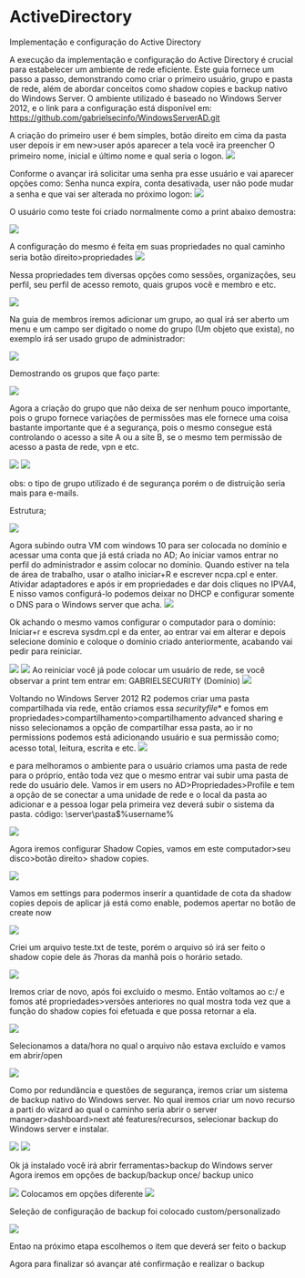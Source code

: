 # ActiveDirectory
Implementação e configuração do Active Directory

  A execução da implementação e configuração do Active Directory é crucial para estabelecer um ambiente de rede eficiente. Este guia fornece um passo a passo, demonstrando como criar o primeiro usuário, grupo e pasta de rede, além de abordar conceitos como shadow copies e backup nativo do Windows Server. O ambiente utilizado é baseado no Windows Server 2012, e o link para a configuração está disponível em:  https://github.com/gabrielsecinfo/WindowsServerAD.git

  A criação do primeiro user é bem simples, botão direito em cima da pasta user depois ir em new>user após aparecer a tela você ira preencher 
  O primeiro nome, inicial e último nome e qual seria o logon. 
<img src="AD/image.png">

  Conforme o avançar irá solicitar uma senha pra esse usuário e vai aparecer opções como:
   Senha nunca expíra, conta desativada, user não pode mudar a senha e que vai ser alterada no próximo logon:
<img src="AD/image1.png">

   O usuário como teste foi criado normalmente como a print abaixo demostra:

<img src="AD/image2.png">

   A configuração do mesmo é feita em suas propriedades no qual caminho seria botão direito>propriedades
<img src="AD/image3.png">


   Nessa propriedades tem diversas opções como  sessões, organizações, seu perfil, seu perfil de acesso remoto,  quais grupos você e membro e etc.

<img src="AD/image3.png">

   Na guia de membros iremos adicionar um grupo, ao qual irá ser aberto um menu e um campo ser digitado o nome do grupo (Um objeto que exista), no exemplo irá ser usado grupo de administrador:

<img src="AD/image4.png">

   Demostrando os grupos que faço parte:

<img src="AD/image5.png">


Agora a criação do grupo que não deixa de ser nenhum pouco importante, pois o grupo fornece variações de permissões mas ele fornece uma coisa bastante importante que é a segurança, pois o mesmo consegue está controlando o acesso
a site A ou a site B, se o mesmo tem permissão de acesso a pasta de rede, vpn e etc.

<img src="AD/image6.png">
<img src="AD/image7.png">

obs: o tipo de grupo utilizado é de segurança porém o de distruição seria mais para e-mails.



Estrutura;


<img src="AD/image8.png">


Agora subindo outra VM com windows 10 para ser colocada no domínio e acessar uma conta que já está criada no AD;
Ao iniciar vamos entrar no perfil do administrador e assim colocar no domínio. Quando estiver na tela de área de trabalho, usar o atalho iniciar+R e escrever ncpa.cpl e enter.
Atividar adaptadores e após ir em propriedades e dar dois cliques no IPVA4,
E nisso vamos configurá-lo podemos deixar no DHCP e configurar somente o DNS para o Windows server que acha.
<img src="AD/image9.png">








Ok achando o mesmo vamos configurar o computador para o domínio:
Iniciar+r e escreva sysdm.cpl e da enter, ao entrar vai em alterar e depois selecione domínio e coloque o domínio criado anteriormente, acabando vai pedir para reiniciar.

<img src="AD/image10.png">
<img src="AD/image11.png">
Ao reiniciar você já pode colocar um usuário de rede, se você observar a print tem entrar em: GABRIELSECURITY (Domínio)

<img src="AD/image12.png">

Voltando no Windows Server 2012 R2 podemos criar uma pasta compartilhada via rede, então criamos essa *securityfile** e fomos em propriedades>compartilhamento>compartilhamento advanced sharing e nisso selecionamos a opção de compartilhar essa pasta, ao ir no permissions podemos está adicionando usuário e sua permissão como; acesso total, leitura, escrita e etc.
<img src="AD/image13.png">

e para melhoramos o ambiente para o usuário criamos uma pasta de rede para o próprio, então toda vez que o mesmo entrar vai subir uma pasta de rede do usuário dele. Vamos ir em users no AD>Propriedades>Profile e tem a opção de se conectar a uma unidade de rede e o local da pasta ao adicionar e a pessoa logar pela primeira vez deverá subir o sistema da pasta.
código: \\server\pasta$\%username%

<img src="AD/image14.png">

Agora iremos configurar Shadow Copies, vamos em este computador>seu disco>botão direito> shadow copies.

<img src="AD/image17.png">


Vamos em settings para podermos inserir a quantidade de cota da shadow copies depois de aplicar já está como enable, podemos apertar no botão de create now

<img src="AD/">


Criei um arquivo teste.txt de teste, porém o arquivo só irá ser feito o shadow copie dele ás 7horas da manhã pois o horário setado.

<img src="AD/image18.png">

   
Iremos criar de novo, após foi excluído o mesmo.
Então voltamos ao c:/ e fomos até propriedades>versões anteriores no qual mostra toda vez que a função do shadow copies foi efetuada e que possa retornar a ela.

<img src="AD/image19.png">

Selecionamos a data/hora no qual o arquivo não estava excluído e vamos em abrir/open


<img src="AD/image20.png">


   Como por redundância e questões de segurança, iremos criar um sistema de backup nativo do Windows server.
   No qual iremos criar um novo recurso a parti do wizard ao qual o caminho seria abrir o server manager>dashboard>next até features/recursos, selecionar backup do Windows server e instalar. 

<img src="AD/image22.png">
<img src="AD/image21.png">

  Ok já instalado você irá abrir ferramentas>backup do Windows server
  Agora iremos em opções de backup/backup once/ backup unico
  

<img src="AD/image23.png">
  Colocamos em opções diferente

  
<img src="AD/image24.png">



  Seleção de configuração de backup foi colocado custom/personalizado 

<img src="AD/image26.png">

  Entao na próximo etapa escolhemos o item que deverá ser feito o backup



  Agora para finalizar só avançar até confirmação e realizar o backup

  
